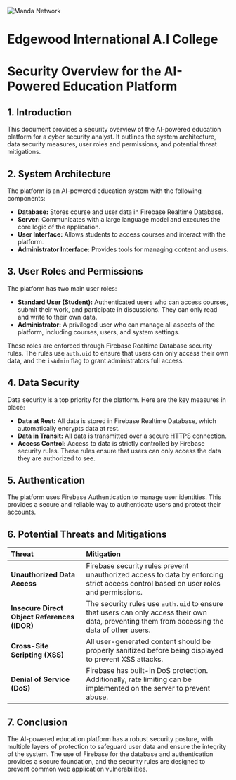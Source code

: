 ![Manda Network](/public/Akili%20AI.png)
# Edgewood International A.I College

# Security Overview for the AI-Powered Education Platform

## 1. Introduction

This document provides a security overview of the AI-powered education platform for a cyber security analyst. It outlines the system architecture, data security measures, user roles and permissions, and potential threat mitigations.

## 2. System Architecture

The platform is an AI-powered education system with the following components:

*   **Database:** Stores course and user data in Firebase Realtime Database.
*   **Server:** Communicates with a large language model and executes the core logic of the application.
*   **User Interface:** Allows students to access courses and interact with the platform.
*   **Administrator Interface:** Provides tools for managing content and users.

## 3. User Roles and Permissions

The platform has two main user roles:

*   **Standard User (Student):** Authenticated users who can access courses, submit their work, and participate in discussions. They can only read and write to their own data.
*   **Administrator:** A privileged user who can manage all aspects of the platform, including courses, users, and system settings.

These roles are enforced through Firebase Realtime Database security rules. The rules use `auth.uid` to ensure that users can only access their own data, and the `isAdmin` flag to grant administrators full access.

## 4. Data Security

Data security is a top priority for the platform. Here are the key measures in place:

*   **Data at Rest:** All data is stored in Firebase Realtime Database, which automatically encrypts data at rest.
*   **Data in Transit:** All data is transmitted over a secure HTTPS connection.
*   **Access Control:** Access to data is strictly controlled by Firebase security rules. These rules ensure that users can only access the data they are authorized to see.

## 5. Authentication

The platform uses Firebase Authentication to manage user identities. This provides a secure and reliable way to authenticate users and protect their accounts.

## 6. Potential Threats and Mitigations

| Threat | Mitigation |
| :--- | :--- |
| **Unauthorized Data Access** | Firebase security rules prevent unauthorized access to data by enforcing strict access control based on user roles and permissions. |
| **Insecure Direct Object References (IDOR)** | The security rules use `auth.uid` to ensure that users can only access their own data, preventing them from accessing the data of other users. |
| **Cross-Site Scripting (XSS)** | All user-generated content should be properly sanitized before being displayed to prevent XSS attacks. |
| **Denial of Service (DoS)** | Firebase has built-in DoS protection. Additionally, rate limiting can be implemented on the server to prevent abuse. |

## 7. Conclusion

The AI-powered education platform has a robust security posture, with multiple layers of protection to safeguard user data and ensure the integrity of the system. The use of Firebase for the database and authentication provides a secure foundation, and the security rules are designed to prevent common web application vulnerabilities.
